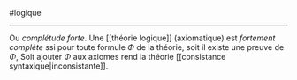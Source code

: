 #logique

---
Ou _complétude forte_.
Une [[théorie logique]] (axiomatique) est _fortement complète_ ssi pour toute formule $\Phi$ de la théorie, soit il existe une preuve de $\Phi$, Soit ajouter $\Phi$ aux axiomes rend la théorie [[consistance syntaxique|inconsistante]].

